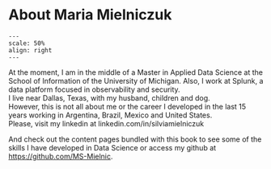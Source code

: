# About Maria Mielniczuk
```{figure} IMG_5360.png
---
scale: 50%
align: right
---

```
At the moment, I am in the middle of a Master in Applied Data Science at the School of Information of the University of Michigan. 
Also, I work at Splunk, a data platform focused in observability and security.<br />
I live near Dallas, Texas, with my husband, children and dog.<br />
However, this is not all about me or the career I developed in the last 15 years working in Argentina, Brazil, Mexico and United States.<br />
Please, visit my linkedin at linkedin.com/in/silviamielniczuk<br />

And check out the content pages bundled with this book to see some of the skills I have developed in Data Science or access my github at https://github.com/MS-Mielnic.

```{tableofcontents}
```
